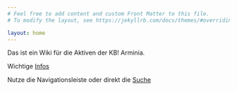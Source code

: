 ```yaml
---
# Feel free to add content and custom Front Matter to this file.
# To modify the layout, see https://jekyllrb.com/docs/themes/#overriding-theme-defaults

layout: home
---
```


Das ist ein Wiki für die Aktiven der KB! Arminia. 

Wichtige [Infos]({{site.url}}/Info/)


Nutze die Navigationsleiste oder direkt die [Suche]({{site.url}}/Suche/)